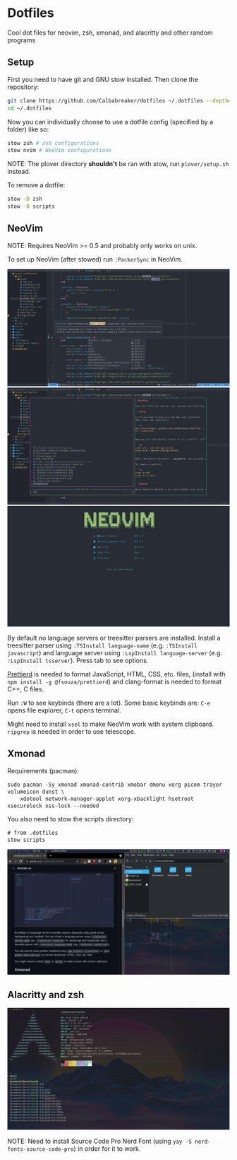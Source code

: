 # Dotfiles

Cool dot files for neovim, zsh, xmonad, and alacritty and other random programs

## Setup

First you need to have git and GNU stow installed.
Then clone the repository:

```sh
git clone https://github.com/Calbabreaker/dotfiles ~/.dotfiles --depth=1
cd ~/.dotfiles
```

Now you can individually choose to use a dotfile config (specified by a folder) like so:

```sh
stow zsh # zsh configurations
stow nvim # NeoVim configurations
```

NOTE: The plover directory **shouldn't** be ran with stow, run `plover/setup.sh` instead.

To remove a dotfile:

```sh
stow -D zsh
stow -D scripts
```

## NeoVim

NOTE: Requires NeoVim >= 0.5 and probably only works on unix.

To set up NeoVim (after stowed) run `:PackerSync` in NeoVim.

![nvim-screenshot0](./.github/nvim-screenshot0.png)
![nvim-screenshot1](./.github/nvim-screenshot1.png)
![nvim-screenshot2](./.github/nvim-screenshot2.png)

By default no language servers or treesitter parsers are installed.
Install a treesitter parser using `:TSInstall language-name` (e.g. `:TSInstall javascript`)
and language server using `:LspInstall language-server` (e.g. `:LspInstall tsserver`).
Press tab to see options.

[Prettierd](https://github.com/fsouza/prettierd) is needed to format
JavaScript, HTML, CSS, etc. files, (install with `npm install -g @fsouza/prettierd`)
and clang-format is needed to format C++, C files.

Run `:W` to see keybinds (there are a lot). Some basic keybinds are: `C-e`
opens file explorer, `C-t` opens terminal.

Might need to install `xsel` to make NeoVim work with system clipboard.
`ripgrep` is needed in order to use telescope.

## Xmonad

Requirements (pacman):

```
sudo pacman -Sy xmonad xmonad-contrib xmobar dmenu xorg picom trayer volumeicon dunst \
    xdotool network-manager-applet xorg-xbacklight hsetroot xsecurelock xss-lock --needed
```

You also need to stow the scripts directory:

```
# from .dotfiles
stow scripts
```

![xmonad-screenshot0](./.github/xmonad-screenshot0.png)

## Alacritty and zsh

![zsh-screenshot0](./.github/zsh-screenshot0.png)

NOTE: Need to install Source Code Pro Nerd Font (using `yay -S nerd-fonts-source-code-pro`)
in order for it to work.
